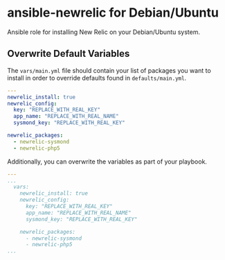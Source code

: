 ansible-newrelic for Debian/Ubuntu
============

Ansible role for installing New Relic on your Debian/Ubuntu system.

## Overwrite Default Variables

The `vars/main.yml` file should contain your list of packages you want to install in order to override defaults found in `defaults/main.yml`.

```yml
---
newrelic_install: true
newrelic_config:
  key: "REPLACE_WITH_REAL_KEY"
  app_name: "REPLACE_WITH_REAL_NAME"
  sysmond_key: "REPLACE_WITH_REAL_KEY"

newrelic_packages:
  - newrelic-sysmond
  - newrelic-php5
```

Additionally, you can overwrite the variables as part of your playbook.

```yml
---
...
  vars:
    newrelic_install: true
    newrelic_config:
      key: "REPLACE_WITH_REAL_KEY"
      app_name: "REPLACE_WITH_REAL_NAME"
      sysmond_key: "REPLACE_WITH_REAL_KEY"

    newrelic_packages:
      - newrelic-sysmond
      - newrelic-php5
...
```
